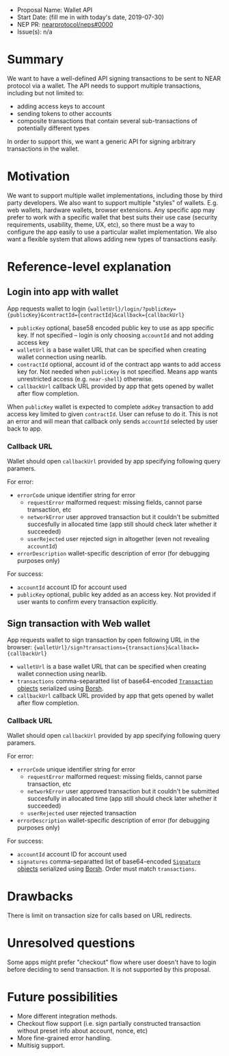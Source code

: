 - Proposal Name: Wallet API
- Start Date: (fill me in with today's date, 2019-07-30)
- NEP PR: [nearprotocol/neps#0000](https://github.com/nearprotocol/NEPs/pull/10)
- Issue(s): n/a

# Summary
[summary]: #summary

We want to have a well-defined API signing transactions to be sent to NEAR protocol via a wallet.
The API needs to support multiple transactions, including but not limited to:
- adding access keys to account
- sending tokens to other accounts
- composite transactions that contain several sub-transactions of potentially different types

In order to support this, we want a generic API for signing arbitrary transactions in the wallet.

# Motivation
[motivation]: #motivation

We want to support multiple wallet implementations, including those by third party developers. We also want to support multiple "styles" of wallets. E.g. web wallets, hardware wallets, browser extensions.
Any specific app may prefer to work with a specific wallet that best suits their use case (security requirements, usability, theme, UX, etc), so there must be a way to configure the app easily to use a particular wallet implementation. We also want a flexible system that allows adding new types of
transactions easily.

# Reference-level explanation
[reference-level-explanation]: #reference-level-explanation

## Login into app with wallet

App requests wallet to login 
`{walletUrl}/login/?publicKey={publicKey}&contractId={contractId}&callback={callbackUrl}`
- `publicKey` optional, base58 encoded public key to use as app specific key. If not specified – login is only choosing `accountId` and not adding access key
- `walletUrl` is a base wallet URL that can be specified when creating wallet connection using nearlib.
- `contractId` optional, account id of the contract app wants to add access key for. Not needed when `publicKey` is not specified. Means app wants unrestricted access (e.g. `near-shell`) otherwise.
- `callbackUrl` callback URL provided by app that gets opened by wallet after flow completion.

When `publicKey` wallet is expected to complete `addKey` transaction to add access key limited to given `contractId`. User can refuse to do it. This is not an error and will mean that callback only sends `accountId` selected by user back to app.

### Callback URL

Wallet should open `callbackUrl` provided by app specifying following query paramers.

For error:
- `errorCode` unique identifier string for error
  - `requestError` malformed request: missing fields, cannot parse transaction, etc
  - `networkError` user approved transaction but it couldn't be submitted succesfully in allocated time (app still should check later whether it succeeded)
  - `userRejected` user rejected sign in altogether (even not revealing `accountId`)
- `errorDescription` wallet-specific description of error (for debugging purposes only)

For success:
- `accountId` account ID for account used
- `publicKey` optional, public key added as an access key. Not provided if user wants to confirm every transaction explicitly.

## Sign transaction with Web wallet

App requests wallet to sign transaction by open following URL in the browser:
`{walletUrl}/sign?transactions={transactions}&callback={callbackUrl}`

- `walletUrl` is a base wallet URL that can be specified when creating wallet connection using nearlib.
- `transactions` comma-separatted list of base64-encoded [`Transaction` objects](https://github.com/near/near-api-js/blob/db51150b98f3e55c2893a410ad8e2379c10d8b73/src/transaction.ts#L83) serialized using [Borsh](https://borsh.io). 
- `callbackUrl` callback URL provided by app that gets opened by wallet after flow completion.

### Callback URL

Wallet should open `callbackUrl` provided by app specifying following query paramers.

For error:
- `errorCode` unique identifier string for error
  - `requestError` malformed request: missing fields, cannot parse transaction, etc
  - `networkError` user approved transaction but it couldn't be submitted succesfully in allocated time (app still should check later whether it succeeded)
  - `userRejected` user rejected transaction
- `errorDescription` wallet-specific description of error (for debugging purposes only)

For success:
- `accountId` account ID for account used
- `signatures` comma-separatted list of base64-encoded [`Signature` objects](https://github.com/near/near-api-js/blob/db51150b98f3e55c2893a410ad8e2379c10d8b73/src/transaction.ts#L78) serialized using [Borsh](https://borsh.io). Order must match `transactions`.

# Drawbacks
[drawbacks]: #drawbacks

There is limit on transaction size for calls based on URL redirects.

# Unresolved questions
[unresolved-questions]: #unresolved-questions

Some apps might prefer "checkout" flow where user doesn't have to login before deciding to send transaction. It is not supported by this proposal.

# Future possibilities
[future-possibilities]: #future-possibilities

- More different integration methods.
- Checkout flow support (i.e. sign partially constructed transaction without preset info about account, nonce, etc)
- More fine-grained error handling.
- Multisig support.

